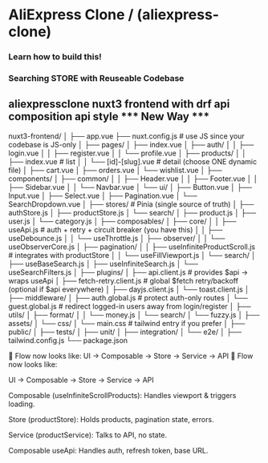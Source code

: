 # AliExpress Clone / (aliexpress-clone)

### Learn how to build this!
### Searching STORE with Reuseable Codebase
<!-- // https://collectionapi.metmuseum.org/public/collection/v1/departments -->

## aliexpressclone nuxt3 frontend with drf api composition api style *** New Way ***
nuxt3-frontend/
│
├── app.vue
├── nuxt.config.js                  # use JS since your codebase is JS-only
│
├── pages/
│   ├── index.vue
│   ├── auth/
│   │   ├── login.vue
│   │   ├── register.vue
│   │   └── profile.vue
│   ├── products/
│   │   ├── index.vue               # list
│   │   └── [id]-[slug].vue         # detail (choose ONE dynamic file)
│   ├── cart.vue
│   ├── orders.vue
│   └── wishlist.vue
│
├── components/
│   ├── common/
│   │   ├── Header.vue
│   │   ├── Footer.vue
│   │   ├── Sidebar.vue
│   │   └── Navbar.vue
│   └── ui/
│       ├── Button.vue
│       ├── Input.vue
│       ├── Select.vue
│       ├── Pagination.vue
│       └── SearchDropdown.vue
│
├── stores/                         # Pinia (single source of truth)
│   ├── authStore.js
│   ├── productStore.js
│   └── search/
│       ├── product.js
│       ├── user.js
│       └── category.js
│
├── composables/
│   ├── core/
│   │   ├── useApi.js               # auth + retry + circuit breaker (you have this)
│   │   ├── useDebounce.js
│   │   └── useThrottle.js
│   ├── observer/
│   │   └── useObserverCore.js
│   ├── pagination/
│   │   ├── useInfiniteProductScroll.js  # integrates with productStore
│   │   └── useFillViewport.js
│   └── search/
│       ├── useBaseSearch.js
│       ├── useInfiniteSearch.js
│       └── useSearchFilters.js
│
├── plugins/
│   ├── api.client.js               # provides $api -> wraps useApi
│   ├── fetch-retry.client.js       # global $fetch retry/backoff (optional if $api everywhere)
│   ├── dayjs.client.js
│   └── toast.client.js
│
├── middleware/
│   ├── auth.global.js              # protect auth-only routes
│   └── guest.global.js             # redirect logged-in users away from login/register
│
├── utils/
│   ├── format/
│   │   └── money.js
│   └── search/
│       └── fuzzy.js
│
├── assets/
│   └── css/
│       └── main.css                # tailwind entry if you prefer
│
├── public/
│
├── tests/
│   ├── unit/
│   ├── integration/
│   └── e2e/
│
├── tailwind.config.js
└── package.json


🔑 Flow now looks like:
UI → Composable → Store → Service → API
🔑 Flow now looks like:

UI → Composable → Store → Service → API

Composable (useInfiniteScrollProducts): Handles viewport & triggers loading.

Store (productStore): Holds products, pagination state, errors.

Service (productService): Talks to API, no state.

Composable useApi: Handles auth, refresh token, base URL.